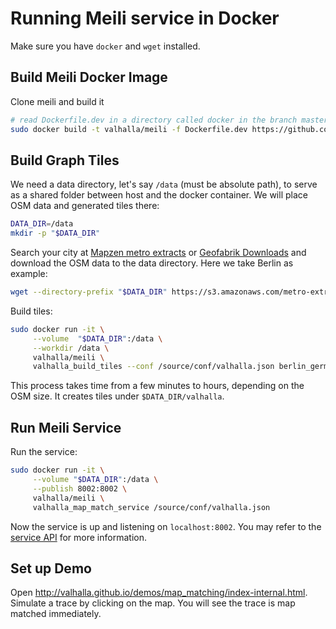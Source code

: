 # Running Meili service in Docker

Make sure you have `docker` and `wget` installed.

## Build Meili Docker Image

Clone meili and build it
```sh
# read Dockerfile.dev in a directory called docker in the branch master
sudo docker build -t valhalla/meili -f Dockerfile.dev https://github.com/valhalla/meili.git#master:docker
```

## Build Graph Tiles

We need a data directory, let's say `/data` (must be absolute path),
to serve as a shared folder between host and the docker container. We
will place OSM data and generated tiles there:

```sh
DATA_DIR=/data
mkdir -p "$DATA_DIR"
```

Search your city at
[Mapzen metro extracts](https://mapzen.com/data/metro-extracts/) or
[Geofabrik Downloads](http://download.geofabrik.de/index.html) and
download the OSM data to the data directory. Here we take Berlin as
example:

```sh
wget --directory-prefix "$DATA_DIR" https://s3.amazonaws.com/metro-extracts.mapzen.com/berlin_germany.osm.pbf
```

Build tiles:

```sh
sudo docker run -it \
     --volume  "$DATA_DIR":/data \
     --workdir /data \
     valhalla/meili \
     valhalla_build_tiles --conf /source/conf/valhalla.json berlin_germany.osm.pbf
```

This process takes time from a few minutes to hours, depending on the
OSM size. It creates tiles under `$DATA_DIR/valhalla`.


## Run Meili Service

Run the service:

```sh
sudo docker run -it \
     --volume "$DATA_DIR":/data \
     --publish 8002:8002 \
     valhalla/meili \
     valhalla_map_match_service /source/conf/valhalla.json
```

Now the service is up and listening on `localhost:8002`. You may refer
to the
[service API](https://github.com/valhalla/meili/blob/master/docs/service_api.md)
for more information.


## Set up Demo

Open
http://valhalla.github.io/demos/map_matching/index-internal.html. Simulate
a trace by clicking on the map. You will see the trace is map matched
immediately.
